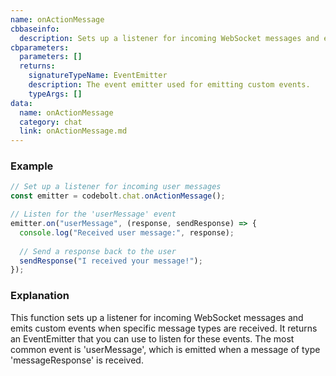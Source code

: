 ```yaml
---
name: onActionMessage
cbbaseinfo:
  description: Sets up a listener for incoming WebSocket messages and emits custom events.
cbparameters:
  parameters: []
  returns:
    signatureTypeName: EventEmitter
    description: The event emitter used for emitting custom events.
    typeArgs: []
data:
  name: onActionMessage
  category: chat
  link: onActionMessage.md
---
```

<CBBaseInfo/> 
<CBParameters/>

### Example

```js
// Set up a listener for incoming user messages
const emitter = codebolt.chat.onActionMessage();

// Listen for the 'userMessage' event
emitter.on("userMessage", (response, sendResponse) => {
  console.log("Received user message:", response);
  
  // Send a response back to the user
  sendResponse("I received your message!");
});
```

### Explanation

This function sets up a listener for incoming WebSocket messages and emits custom events when specific message types are received. It returns an EventEmitter that you can use to listen for these events. The most common event is 'userMessage', which is emitted when a message of type 'messageResponse' is received. 